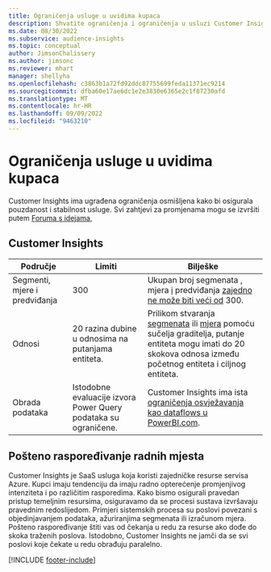 ```yaml
---
title: Ograničenja usluge u uvidima kupaca
description: Shvatite ograničenja i ograničenja u usluzi Customer Insights SaaS.
ms.date: 08/30/2022
ms.subservice: audience-insights
ms.topic: conceptual
author: JimsonChalissery
ms.author: jimsonc
ms.reviewer: mhart
manager: shellyha
ms.openlocfilehash: c3863b1a72fd92ddc87755699feda11371ec9214
ms.sourcegitcommit: dfba60e17ae6dc1e2e3830e6365e2c1f87230afd
ms.translationtype: MT
ms.contentlocale: hr-HR
ms.lasthandoff: 09/09/2022
ms.locfileid: "9463210"
---
```

# <a name="service-limits-in-customer-insights"></a>Ograničenja usluge u uvidima kupaca

 Customer Insights ima ugrađena ograničenja osmišljena kako bi osigurala pouzdanost i stabilnost usluge. Svi zahtjevi za promjenama mogu se izvršiti putem [Foruma s idejama](https://go.microsoft.com/fwlink/?linkid=2074172),

## <a name="customer-insights"></a>Customer Insights

| Područje  | Limiti  | Bilješke |
|-------------|---------------------------------------------------------------------|---------------------------------------------------------------------|
| Segmenti, mjere i predviđanja | 300  | Ukupan broj segmenata [,](segments.md) mjera [i](measures.md) predviđanja [zajedno ne može biti veći od](predictions-overview.md) 300.  |
| Odnosi | 20 razina dubine u odnosima na putanjama entiteta. | Prilikom stvaranja [segmenata](segments.md) ili [mjera](measures.md) pomoću sučelja graditelja, putanje entiteta mogu imati do 20 skokova odnosa između početnog entiteta i ciljnog entiteta.  |
|Obrada podataka| Istodobne evaluacije izvora Power Query podataka su ograničene. | Customer Insights ima ista [ograničenja osvježavanja kao dataflows u PowerBI.com](/power-query/power-query-online-limits#refresh-limits). |

## <a name="fair-scheduling-of-jobs"></a>Pošteno raspoređivanje radnih mjesta

Customer Insights je SaaS usluga koja koristi zajedničke resurse servisa Azure. Kupci imaju tendenciju da imaju radno opterećenje promjenjivog intenziteta i po različitim rasporedima. Kako bismo osigurali pravedan pristup temeljnim resursima, osiguravamo da se procesi sustava izvršavaju pravednim redoslijedom. Primjeri sistemskih procesa su poslovi povezani s objedinjavanjem podataka, ažuriranjima segmenata ili izračunom mjera. Pošteno raspoređivanje štiti vas od čekanja u redu za resurse ako dođe do skoka traženih poslova. Istodobno, Customer Insights ne jamči da se svi poslovi koje čekate u redu obrađuju paralelno.

[!INCLUDE [footer-include](includes/footer-banner.md)]
